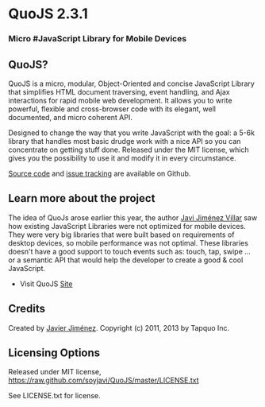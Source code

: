 # QuoJS 2.3.1
### Micro #JavaScript Library for Mobile Devices

## QuoJS?
QuoJS is a micro, modular, Object-Oriented and concise JavaScript Library that simplifies HTML document traversing, event handling, and Ajax interactions for rapid mobile web development. It allows you to write powerful, flexible and cross-browser code with its elegant, well documented, and micro coherent API.

Designed to change the way that you write JavaScript with the goal: a 5-6k library that handles most basic drudge work with a nice API so you can concentrate on getting stuff done.
Released under the MIT license, which gives you the possibility to use it and modify it in every circumstance.

[Source code](https://github.com/soyjavi/QuoJS) and [issue tracking](https://github.com/soyjavi/QuoJS/issues) are available on Github.

## Learn more about the project
The idea of QuoJs arose earlier this year, the author [Javi Jiménez Villar](http://twitter.com/soyjavi) saw how existing JavaScript Libraries were not optimized for mobile devices. They were very big libraries that were built based on requirements of desktop devices, so mobile performance was not optimal.
These libraries doesn't have a good support to touch events such as: touch, tap, swipe ... or a semantic API that would help the developer to create a good & cool JavaScript.

- Visit QuoJS [Site](http://quojs.tapquo.com/)

## Credits
Created by [Javier Jiménez](http://twitter.com/soyjavi).
Copyright (c) 2011, 2013 by Tapquo Inc.

## Licensing Options
Released under MIT license, https://raw.github.com/soyjavi/QuoJS/master/LICENSE.txt

See LICENSE.txt for license.
